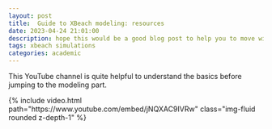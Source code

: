```yaml
---
layout: post
title:  Guide to XBeach modeling: resources
date: 2023-04-24 21:01:00
description: hope this would be a good blog post to help you to move with XBeach modeling.
tags: xbeach simulations
categories: academic
---
```

This YouTube channel is quite helpful to understand the basics before jumping to the modeling part.

<div class="row mt-3">
        {% include video.html path="https://www.youtube.com/embed/jNQXAC9IVRw" class="img-fluid rounded z-depth-1" %}
</div>
